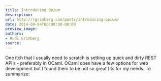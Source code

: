 ```yaml
---
title: Introducing Opium
description:
url: http://rgrinberg.com/posts/introducing-opium/
date: 2014-04-04T00:00:00-00:00
preview_image:
authors:
- Rudi Grinberg
source:
---
```


<p>One itch that I usually need to scratch is setting up quick and dirty
REST API’s - preferably in OCaml. OCaml does have a few options for web
development but I found them to be not so great fits for my needs. To
summarize:</p>

